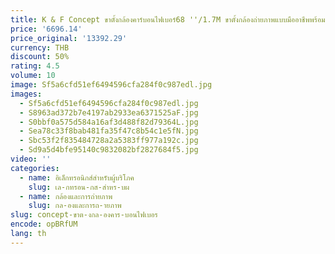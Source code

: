 ```yaml
---
title: K & F Concept ขาตั้งกล้องคาร์บอนไฟเบอร์68 ''/1.7M ขาตั้งกล้องถ่ายภาพแบบมืออาชีพพร้อมหัวบอลโลหะ36มม. ความจุ16กก./35.2lbs
price: '6696.14'
price_original: '13392.29'
currency: THB
discount: 50%
rating: 4.5
volume: 10
image: Sf5a6cfd51ef6494596cfa284f0c987edl.jpg
images:
  - Sf5a6cfd51ef6494596cfa284f0c987edl.jpg
  - S8963ad372b7e4197ab2933ea6371525aF.jpg
  - S0bbf0a575d584a16af3d488f82d79364L.jpg
  - Sea78c33f8bab481fa35f47c8b54c1e5fN.jpg
  - Sbc53f2f835484728a2a5383ff977a192c.jpg
  - Sd9a5d4bfe95140c9832082bf2827684f5.jpg
video: ''
categories:
  - name: อิเล็กทรอนิกส์สำหรับผู้บริโภค
    slug: เล-กทรอน-กส-สำหร-บผ
  - name: กล้องและการถ่ายภาพ
    slug: กล-องและการถ-ายภาพ
slug: concept-ขาต-งกล-องคาร-บอนไฟเบอร
encode: opBRfUM
lang: th
---
```

  
